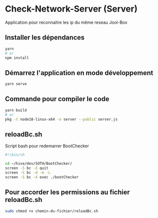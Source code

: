 # Check-Network-Server (Server)

Application pour reconnaitre les ip du même reseau Jool-Box

## Installer les dépendances
```bash
yarn
# or
npm install
```

## Démarrez l'application en mode développement
```bash
yarn serve
```

## Commande pour compiler le code
```bash
yarn build
# or
pkg -t node18-linux-x64 -o server --public server.js 
```

## reloadBc.sh
Script bash pour redemarrer BootChecker

```bash
#!/bin/sh

cd ~/hive/dev/SOTH/BootChecker/
screen -S bc -X quit
screen -S bc -d -m -L
screen -S bc -X exec ./bootChecker
```

## Pour accorder les permissions au fichier reloadBc.sh
```bash
sudo chmod +x chemin-du-fichier/reloadBc.sh
```



